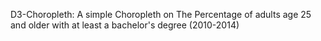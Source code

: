  D3-Choropleth: A simple Choropleth on The Percentage of adults age 25 and older with at least a bachelor's degree (2010-2014) 
